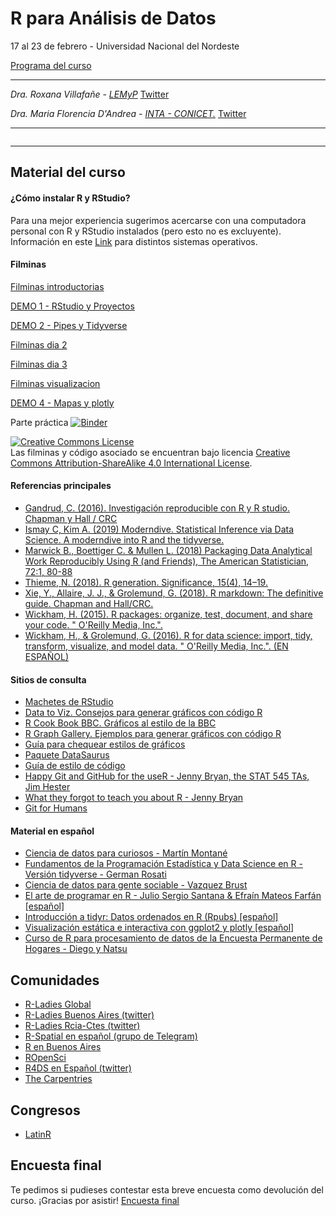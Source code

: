 # R para Análisis de Datos

17 al 23 de febrero - Universidad Nacional del Nordeste

[Programa del curso]()

----------

_Dra. Roxana Villafañe - [LEMyP](roxananoelia.netlify.com)_ 
<a href="https://twitter.com/data_datum" class="twitter-follow-button" data-show-count="false">Twitter</a>

_Dra. Maria Florencia D'Andrea - [INTA - CONICET.](https://flor14.github.io/online-cv-es/)_
<a href="https://twitter.com/cantoflor_87" class="twitter-follow-button" data-show-count="false">Twitter</a>

----------
<img src="">  



----------
## Material del curso
#### ¿Cómo instalar R y RStudio? 
 Para una mejor experiencia sugerimos acercarse con una computadora personal con R y RStudio instalados (pero esto no es excluyente). Información en este [Link](https://github.com/pachamaltese/tutoriales/blob/master/2019-04-24-instalar-r.md) para distintos sistemas operativos.
 
#### Filminas

[Filminas introductorias](https://github.com/flor14/r_cai_2019/blob/curso/Curso_parte1_CAI_2019.pdf?raw=TRUE) 

[DEMO 1 - RStudio y Proyectos](https://github.com/flor14/r_cai_2019/blob/curso/r_rstudio_proyectos_CAI.R)

[DEMO 2 - Pipes y Tidyverse](https://github.com/flor14/r_cai_2019/blob/curso/df_pipes_tidyverse_CAI.R)

[Filminas dia 2]() 

[Filminas dia 3]() 

[Filminas visualizacion]() 

[DEMO 4 - Mapas y plotly](https://github.com/flor14/r_cai_2019/blob/curso/muestra_mapas_plotly_CAI.R)



Parte práctica [![Binder](https://mybinder.org/badge_logo.svg)](https://mybinder.org/v2/gh/flor14/r_cai_2019/curso?urlpath=rstudio)

<a rel="license" href="https://creativecommons.org/licenses/by-sa/4.0/deed.es_ES"><img alt="Creative Commons License" style="border-width:0" src="https://i.creativecommons.org/l/by-sa/4.0/88x31.png" /></a><br /> Las filminas y código asociado se encuentran bajo licencia <a rel="license" href="https://creativecommons.org/licenses/by-sa/4.0/deed.es_ES">Creative Commons Attribution-ShareAlike 4.0 International License</a>.

#### Referencias principales

* [Gandrud, C. (2016). Investigación reproducible con R y R studio. Chapman y Hall / CRC](https://github.com/christophergandrud/Rep-Res-Book)
* [Ismay C, Kim A. (2019) Moderndive. Statistical Inference via Data Science. A moderndive into R and the tidyverse.](https://moderndive.com/)
* [Marwick B.,  Boettiger C. & Mullen L. (2018) Packaging Data  Analytical Work Reproducibly Using R (and Friends), The American Statistician, 72:1, 80-88](https://www.tandfonline.com/doi/full/10.1080/00031305.2017.1375986)
* [Thieme, N. (2018). R generation. Significance, 15(4), 14–19. 
](https://rss.onlinelibrary.wiley.com/doi/10.1111/j.1740-9713.2018.01169.x)
* [Xie, Y., Allaire, J. J., & Grolemund, G. (2018). R markdown: The definitive guide. Chapman and Hall/CRC.](https://bookdown.org/yihui/rmarkdown/)
* [Wickham, H. (2015). R packages: organize, test, document, and share your code. " O'Reilly Media, Inc.".](http://r-pkgs.had.co.nz)
* [Wickham, H., & Grolemund, G. (2016). R for data science: import, tidy, transform, visualize, and model data. " O'Reilly Media, Inc.". (EN ESPAÑOL)](https://es.r4ds.hadley.nz/)

#### Sitios de consulta

* [Machetes de RStudio](https://www.rstudio.com/resources/cheatsheets/)
* [Data to Viz. Consejos para generar gráficos con código R](https://www.data-to-viz.com/) 
* [R Cook Book BBC. Gráficos al estilo de la BBC](https://bbc.github.io/rcookbook) 
* [R Graph Gallery. Ejemplos para generar gráficos con código R](https://www.r-graph-gallery.com/) 
* [Guía para chequear estilos de gráficos](https://datavizchecklist.stephanieevergreen.com/assets/DataVizChecklist_Feb2018.pdf)
* [Paquete DataSaurus](https://cran.r-project.org/web/packages/datasauRus/vignettes/Datasaurus.html) 
* [Guía de estilo de código](https://style.tidyverse.org/)
* [Happy Git and GitHub for the useR - Jenny Bryan, the STAT 545 TAs, Jim Hester](https://happygitwithr.com/)
* [What they forgot to teach you about R - Jenny Bryan](https://whattheyforgot.org/)
* [Git for Humans](https://speakerdeck.com/alicebartlett/git-for-humans)

#### Material en español
* [Ciencia de datos para curiosos - Martín Montané](https://bookdown.org/martinmontaneb/CienciaDeDatos/)
* [Fundamentos de la Programación Estadística y Data Science en R - Versión tidyverse - German Rosati](https://github.com/gefero/tidy_fund_prog_r)
* [Ciencia de datos para gente sociable - Vazquez Brust](https://bitsandbricks.github.io/ciencia_de_datos_gente_sociable/)
* [El arte de programar en R - Julio Sergio Santana & Efraín Mateos Farfán [español]](http://bit.ly/2N2Y1Y8)
* [Introducción a tidyr: Datos ordenados en R (Rpubs) [español]](http://bit.ly/2AaWV9T)
* [Visualización estática e interactiva con ggplot2 y plotly [español]]( http://bit.ly/2xI2dqH)
* [Curso de R para procesamiento de datos de la Encuesta Permanente de Hogares - Diego y Natsu](https://diegokoz.github.io/Curso_R_EPH_clases/)

## Comunidades
 
 * [R-Ladies Global](https://rladies.org/) 
 * [R-Ladies Buenos Aires (twitter)](https://twitter.com/rladiesba?lang=es) 
 * [R-Ladies Rcia-Ctes (twitter)](https://twitter.com/RLadiesSR) 
 * [R-Spatial en español (grupo de Telegram)](https://web.telegram.org/#/im?p=@rspatial_es)
 * [R en Buenos Aires](https://renbaires.github.io/)
 * [ROpenSci](https://ropensci.org/)
 * [R4DS en Español (twitter)](https://twitter.com/r4ds_es?lang=es)
 * [The Carpentries](https://carpentries.org/)
 
## Congresos 
 
 * [LatinR](http://latin-r.com)
  
## Encuesta final

Te pedimos si pudieses contestar esta breve encuesta como devolución del curso. ¡Gracias por asistir!
[Encuesta final]()



